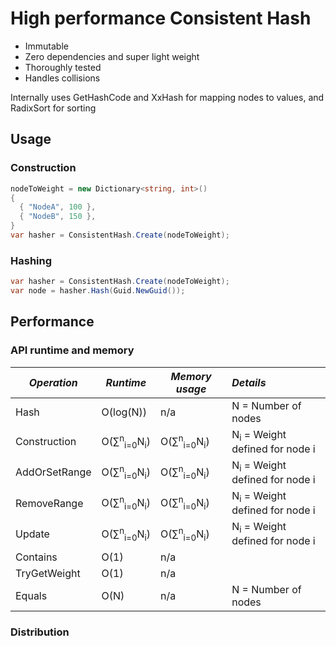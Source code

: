 # High performance Consistent Hash
* Immutable 
* Zero dependencies and super light weight
* Thoroughly tested
* Handles collisions

Internally uses GetHashCode and XxHash for mapping nodes to values, and RadixSort for sorting

## Usage
### Construction
```csharp
nodeToWeight = new Dictionary<string, int>() 
{
  { "NodeA", 100 },
  { "NodeB", 150 },
}
var hasher = ConsistentHash.Create(nodeToWeight);
```

### Hashing
```csharp
var hasher = ConsistentHash.Create(nodeToWeight);
var node = hasher.Hash(Guid.NewGuid());
```

## Performance 
### API runtime and memory
*Operation*|*Runtime*|*Memory usage*|*Details*
--- | --- | --- | :--
Hash | O(log(N)) | n/a | N = Number of nodes
Construction | O(&sum;<sup>n</sup><sub>i=0</sub>N<sub>i</sub>) | O(&sum;<sup>n</sup><sub>i=0</sub>N<sub>i</sub>) | N<sub>i</sub> = Weight defined for node i
AddOrSetRange | O(&sum;<sup>n</sup><sub>i=0</sub>N<sub>i</sub>) | O(&sum;<sup>n</sup><sub>i=0</sub>N<sub>i</sub>) | N<sub>i</sub> = Weight defined for node i
RemoveRange | O(&sum;<sup>n</sup><sub>i=0</sub>N<sub>i</sub>) | O(&sum;<sup>n</sup><sub>i=0</sub>N<sub>i</sub>) | N<sub>i</sub> = Weight defined for node i
Update | O(&sum;<sup>n</sup><sub>i=0</sub>N<sub>i</sub>) | O(&sum;<sup>n</sup><sub>i=0</sub>N<sub>i</sub>) | N<sub>i</sub> = Weight defined for node i
Contains | O(1) | n/a |
TryGetWeight | O(1) | n/a |
Equals | O(N) | n/a | N = Number of nodes
### Distribution
